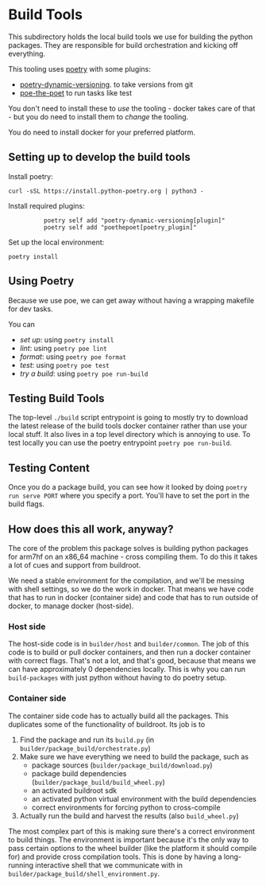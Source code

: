 # Build Tools

This subdirectory holds the local build tools we use for building the python packages. They are responsible for build orchestration and kicking off everything.

This tooling uses [poetry](python-poetry.org) with some plugins:
- [poetry-dynamic-versioning](https://pypi.org/project/poetry-dynamic-versioning/). to take versions from git
- [poe-the-poet](https://pypi.org/project/poethepoet/) to run tasks like test

You don't need to install these to _use_ the tooling - docker takes care of that - but you do need to install them to _change_ the tooling.

You do need to install docker for your preferred platform.

## Setting up to develop the build tools

Install poetry:

``` shell
curl -sSL https://install.python-poetry.org | python3 -
```

Install required plugins:

``` shell
          poetry self add "poetry-dynamic-versioning[plugin]"
          poetry self add "poethepoet[poetry_plugin]"
```

Set up the local environment:

``` shell
poetry install
```

## Using Poetry

Because we use poe, we can get away without having a wrapping makefile for dev tasks.

You can

- *set up*: using `poetry install`
- *lint*: using `poetry poe lint`
- *format*: using `poetry poe format`
- *test*: using `poetry poe test`
- *try a build*: using `poetry poe run-build`

## Testing Build Tools

The top-level `./build` script entrypoint is going to mostly try to download the latest release of the build tools docker container rather than use your local stuff. It also lives in a top level directory which is annoying to use. To test locally you can use the poetry entrypoint `poetry poe run-build`.

## Testing Content

Once you do a package build, you can see how it looked by doing `poetry run serve PORT` where you specify a port. You'll have to set the port in the build flags.

## How does this all work, anyway?

The core of the problem this package solves is building python packages for arm7hf on an x86_64 machine - cross compiling them. To do this it takes a lot of cues and support from buildroot.

We need a stable environment for the compilation, and we'll be messing with shell settings, so we do the work in docker. That means we have code that has to run in docker (container side) and code that has to run outside of docker, to manage docker (host-side).

### Host side

The host-side code is in `builder/host` and `builder/common`. The job of this code is to build or pull docker containers, and then run a docker container with correct flags. That's not a lot, and that's good, because that means we can have approximately 0 dependencies locally. This is why you can run `build-packages` with just python without having to do poetry setup.

### Container side

The container side code has to actually build all the packages. This duplicates some of the functionality of buildroot. Its job is to
1. Find the package and run its `build.py` (in `builder/package_build/orchestrate.py`)
2. Make sure we have everything we need to build the package, such as 
   - package sources (`builder/package_build/download.py`)
   - package build dependencies (`builder/package_build/build_wheel.py`)
   - an activated buildroot sdk
   - an activated python virtual environment with the build dependencies
   - correct environments for forcing python to cross-compile
3. Actually run the build and harvest the results (also `build_wheel.py`)

The most complex part of this is making sure there's a correct environment to build things. The environment is important because it's the only way to pass certain options to the wheel builder (like the platform it should compile for) and provide cross compilation tools. This is done by having a long-running interactive shell that we communicate with in `builder/package_build/shell_environment.py`. 
